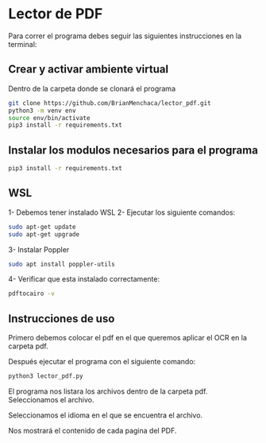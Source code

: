 # Lector de PDF

Para correr el programa debes seguir las siguientes instrucciones en la terminal:

## Crear y activar ambiente virtual

Dentro de la carpeta donde se clonará el programa

```sh
git clone https://github.com/BrianMenchaca/lector_pdf.git
python3 -m venv env
source env/bin/activate
pip3 install -r requirements.txt
```

## Instalar los modulos necesarios para el programa

```sh
pip3 install -r requirements.txt
```

## WSL

1- Debemos tener instalado WSL
2- Ejecutar los siguiente comandos:
```sh
sudo apt-get update
sudo apt-get upgrade
```
3- Instalar Poppler
```sh
sudo apt install poppler-utils
```
4- Verificar que esta instalado correctamente:
```sh
pdftocairo -v
```

## Instrucciones de uso

Primero debemos colocar el pdf en el que queremos aplicar el OCR en la carpeta pdf.

Después ejecutar el programa con el siguiente comando:
```sh
python3 lector_pdf.py
```

El programa nos listara los archivos dentro de la carpeta pdf.
Seleccionamos el archivo.

Seleccionamos el idioma en el que se encuentra el archivo.

Nos mostrará el contenido de cada pagina del PDF.